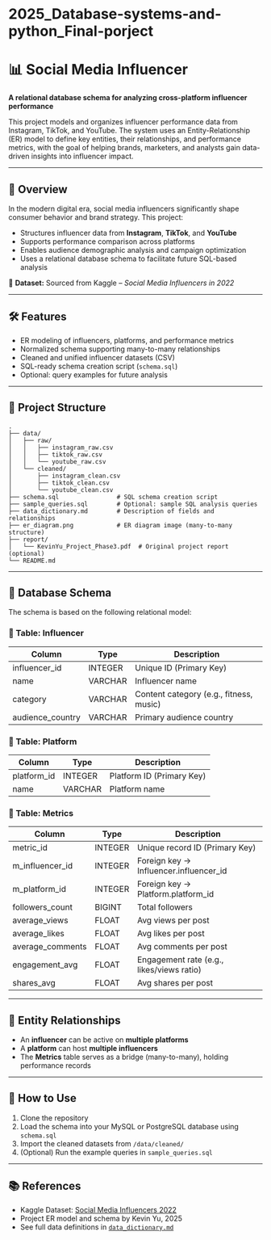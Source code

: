 # 2025_Database-systems-and-python_Final-porject
# 📊 Social Media Influencer
**A relational database schema for analyzing cross-platform influencer performance**

This project models and organizes influencer performance data from Instagram, TikTok, and YouTube. The system uses an Entity-Relationship (ER) model to define key entities, their relationships, and performance metrics, with the goal of helping brands, marketers, and analysts gain data-driven insights into influencer impact.

---

## 📌 Overview

In the modern digital era, social media influencers significantly shape consumer behavior and brand strategy. This project:

- Structures influencer data from **Instagram**, **TikTok**, and **YouTube**
- Supports performance comparison across platforms
- Enables audience demographic analysis and campaign optimization
- Uses a relational database schema to facilitate future SQL-based analysis

📁 **Dataset:** Sourced from Kaggle – *Social Media Influencers in 2022*

---

## 🛠️ Features

- ER modeling of influencers, platforms, and performance metrics
- Normalized schema supporting many-to-many relationships
- Cleaned and unified influencer datasets (CSV)
- SQL-ready schema creation script (`schema.sql`)
- Optional: query examples for future analysis

---

## 📂 Project Structure

```text
.
├── data/
│   ├── raw/
│   │   ├── instagram_raw.csv
│   │   ├── tiktok_raw.csv
│   │   └── youtube_raw.csv
│   └── cleaned/
│       ├── instagram_clean.csv
│       ├── tiktok_clean.csv
│       └── youtube_clean.csv
├── schema.sql                # SQL schema creation script
├── sample_queries.sql        # Optional: sample SQL analysis queries
├── data_dictionary.md        # Description of fields and relationships
├── er_diagram.png            # ER diagram image (many-to-many structure)
├── report/
│   └── KevinYu_Project_Phase3.pdf  # Original project report (optional)
└── README.md
```

---

## 🧱 Database Schema

The schema is based on the following relational model:

### 📁 Table: Influencer
| Column             | Type         | Description                              |
|--------------------|--------------|------------------------------------------|
| influencer_id      | INTEGER      | Unique ID (Primary Key)                  |
| name               | VARCHAR      | Influencer name                          |
| category           | VARCHAR      | Content category (e.g., fitness, music)  |
| audience_country   | VARCHAR      | Primary audience country                 |

### 📁 Table: Platform
| Column             | Type         | Description              |
|--------------------|--------------|--------------------------|
| platform_id        | INTEGER      | Platform ID (Primary Key)|
| name               | VARCHAR      | Platform name            |

### 📁 Table: Metrics
| Column             | Type         | Description                                |
|--------------------|--------------|--------------------------------------------|
| metric_id          | INTEGER      | Unique record ID (Primary Key)             |
| m_influencer_id    | INTEGER      | Foreign key → Influencer.influencer_id     |
| m_platform_id      | INTEGER      | Foreign key → Platform.platform_id         |
| followers_count    | BIGINT       | Total followers                            |
| average_views      | FLOAT        | Avg views per post                         |
| average_likes      | FLOAT        | Avg likes per post                         |
| average_comments   | FLOAT        | Avg comments per post                      |
| engagement_avg     | FLOAT        | Engagement rate (e.g., likes/views ratio)  |
| shares_avg         | FLOAT        | Avg shares per post                        |

---

## 🔗 Entity Relationships

- An **influencer** can be active on **multiple platforms**
- A **platform** can host **multiple influencers**
- The **Metrics** table serves as a bridge (many-to-many), holding performance records

---

## 🚀 How to Use

1. Clone the repository
2. Load the schema into your MySQL or PostgreSQL database using `schema.sql`
3. Import the cleaned datasets from `/data/cleaned/`
4. (Optional) Run the example queries in `sample_queries.sql`

---

## 📚 References

- Kaggle Dataset: [Social Media Influencers 2022](https://www.kaggle.com/datasets)
- Project ER model and schema by Kevin Yu, 2025
- See full data definitions in [`data_dictionary.md`](./data_dictionary.md)
